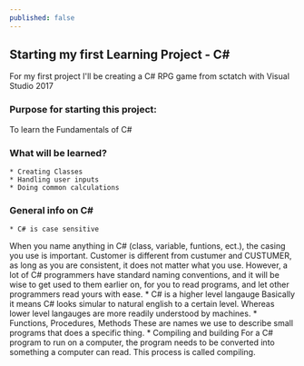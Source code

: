 ```yaml
---
published: false
---
```

## Starting my first Learning Project - C# #
For my first project I'll be creating a C# RPG game from sctatch with Visual Studio 2017

### Purpose for starting this project:
To learn the Fundamentals of C#

### What will be learned?
	* Creating Classes
    * Handling user inputs
    * Doing common calculations

### General info on C# #
	* C# is case sensitive
When you name anything in C# (class, variable, funtions, ect.), the casing you use is important. Customer is different from custumer and CUSTUMER, as long as you are consistent, it does not matter what you use. However, a lot of C# programmers have standard naming conventions, and it will be wise to get used to them earlier on, for you to read programs, and let other programmers read yours with ease.
    * C# is a higher level langauge
Basically it means C# looks simular to natural english to a certain level. Whereas lower level langauges are more readily understood by machines. 
    * Functions, Procedures, Methods
These are names we use to describe small programs that does a specific thing.
    * Compiling and building
For a C# program to run on a computer, the program needs to be converted into something a computer can read. This process is called compiling.

